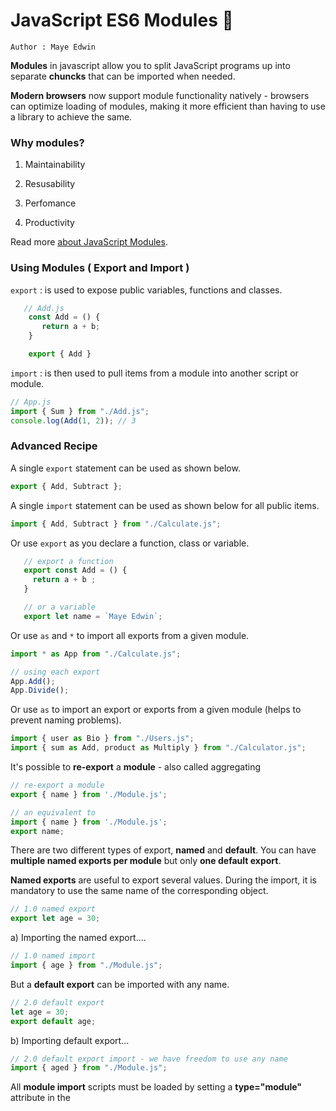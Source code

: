 # JavaScript ES6 Modules 🎒

`Author : Maye Edwin`

**Modules** in javascript allow you to split JavaScript programs up into separate **chuncks** that can be imported when needed.

**Modern browsers** now support module functionality natively - browsers can optimize loading of modules,
making it more efficient than having to use a library to achieve the same.

### Why modules?

1.  Maintainability

2.  Resusability

3.  Perfomance

4.  Productivity

Read more [about JavaScript Modules](https://developer.mozilla.org/en-US/docs/Web/JavaScript/Guide/Modules).

### Using Modules ( Export and Import )

`export` : is used to expose public variables, functions and classes.

```javascript
   // Add.js
    const Add = () {
       return a + b;
    }

    export { Add }
```

`import` : is then used to pull items from a module into another script or module.

```javascript
// App.js
import { Sum } from "./Add.js";
console.log(Add(1, 2)); // 3
```

### Advanced Recipe

A single `export` statement can be used as shown below.

```javascript
export { Add, Subtract };
```

A single `import` statement can be used as shown below for all public items.

```javascript
import { Add, Subtract } from "./Calculate.js";
```

Or use `export` as you declare a function, class or variable.

```javascript
   // export a function
   export const Add = () {
     return a + b ;
   }

   // or a variable
   export let name = `Maye Edwin`;
```

Or use `as` and `*` to import all exports from a given module.

```javascript
import * as App from "./Calculate.js";

// using each export
App.Add();
App.Divide();
```

Or use `as` to import an export or exports from a given module (helps to prevent naming problems).

```javascript
import { user as Bio } from "./Users.js";
import { sum as Add, product as Multiply } from "./Calculator.js";
```

It's possible to **re-export** a **module** - also called aggregating

```js
// re-export a module
export { name } from './Module.js';

// an equivalent to
import { name } from './Module.js';
export name;
```

There are two different types of export,
**named** and **default**. You can have **multiple named exports per module** but only **one default export**.

**Named exports** are useful to export several values. During the import, it is mandatory to use the same name of the corresponding object.

```js
// 1.0 named export
export let age = 30;
```

a) Importing the named export....

```js
// 1.0 named import
import { age } from "./Module.js";
```

But a **default export** can be imported with any name.

```js
// 2.0 default export
let age = 30;
export default age;
```

b) Importing default export...

```js
// 2.0 default export import - we have freedom to use any name
import { aged } from "./Module.js";
```

All **module import** scripts must be loaded by setting a **type="module"** attribute in the **<script>** tag.

```javascript
<script type="module" src="./App.js"></script>
```

## The challenge 👷

Add subtraction, multiplication and division modules to this app! Good luck!

## Setting up the project

### Styling

All file names start with **capital letter** for scripts and styles. Example : `App.js` or `App.css`

### ← README.md

That's this file, where I tell people what your cool website does and how you built it.

### ← index.html

Where you'll write more content of your remix.

### ← App.css

CSS files add styling rules this web app.

### ← App.js

The main `Modules` import file.

### ← assets

Drag in `assets`, like images or music, to add them to your project.

## Made by [Maye Edwin](https://github.com/mayeedwin)

\ ゜ o ゜)ノ
